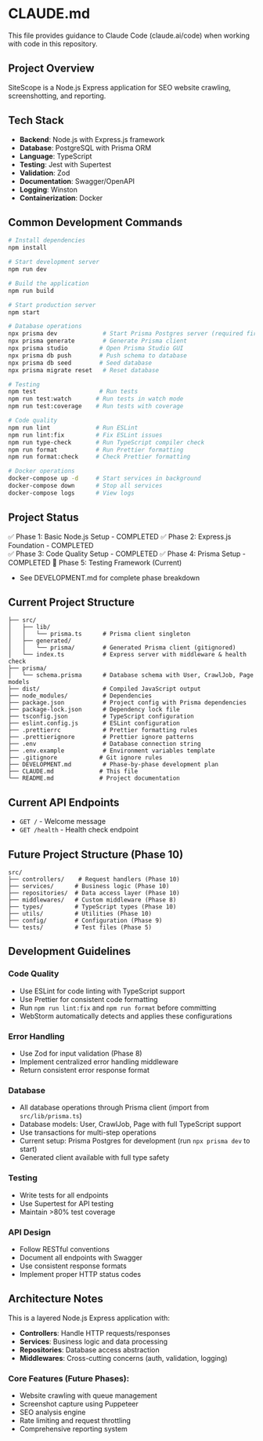 # CLAUDE.md

This file provides guidance to Claude Code (claude.ai/code) when working with code in this repository.

## Project Overview

SiteScope is a Node.js Express application for SEO website crawling, screenshotting, and reporting.

## Tech Stack

- **Backend**: Node.js with Express.js framework
- **Database**: PostgreSQL with Prisma ORM
- **Language**: TypeScript
- **Testing**: Jest with Supertest
- **Validation**: Zod
- **Documentation**: Swagger/OpenAPI
- **Logging**: Winston
- **Containerization**: Docker

## Common Development Commands

```bash
# Install dependencies
npm install

# Start development server
npm run dev

# Build the application
npm run build

# Start production server
npm start

# Database operations
npx prisma dev             # Start Prisma Postgres server (required first)
npx prisma generate        # Generate Prisma client
npx prisma studio         # Open Prisma Studio GUI
npx prisma db push        # Push schema to database
npx prisma db seed        # Seed database
npx prisma migrate reset   # Reset database

# Testing
npm test                  # Run tests
npm run test:watch       # Run tests in watch mode
npm run test:coverage    # Run tests with coverage

# Code quality
npm run lint             # Run ESLint
npm run lint:fix         # Fix ESLint issues
npm run type-check       # Run TypeScript compiler check
npm run format           # Run Prettier formatting
npm run format:check     # Check Prettier formatting

# Docker operations
docker-compose up -d     # Start services in background
docker-compose down      # Stop all services
docker-compose logs      # View logs
```

## Project Status

✅ Phase 1: Basic Node.js Setup - COMPLETED
✅ Phase 2: Express.js Foundation - COMPLETED  
✅ Phase 3: Code Quality Setup - COMPLETED
✅ Phase 4: Prisma Setup - COMPLETED
🔄 Phase 5: Testing Framework (Current)
- See DEVELOPMENT.md for complete phase breakdown

## Current Project Structure

```
├── src/
│   ├── lib/
│   │   └── prisma.ts      # Prisma client singleton
│   ├── generated/
│   │   └── prisma/        # Generated Prisma client (gitignored)
│   └── index.ts           # Express server with middleware & health check
├── prisma/
│   └── schema.prisma      # Database schema with User, CrawlJob, Page models
├── dist/                  # Compiled JavaScript output
├── node_modules/          # Dependencies
├── package.json           # Project config with Prisma dependencies
├── package-lock.json      # Dependency lock file
├── tsconfig.json          # TypeScript configuration
├── eslint.config.js       # ESLint configuration
├── .prettierrc            # Prettier formatting rules
├── .prettierignore        # Prettier ignore patterns
├── .env                   # Database connection string
├── .env.example           # Environment variables template
├── .gitignore            # Git ignore rules
├── DEVELOPMENT.md         # Phase-by-phase development plan
├── CLAUDE.md             # This file
└── README.md             # Project documentation
```

## Current API Endpoints

- `GET /` - Welcome message
- `GET /health` - Health check endpoint

## Future Project Structure (Phase 10)

```
src/
├── controllers/    # Request handlers (Phase 10)
├── services/      # Business logic (Phase 10)
├── repositories/  # Data access layer (Phase 10)
├── middlewares/   # Custom middleware (Phase 8)
├── types/         # TypeScript types (Phase 10)
├── utils/         # Utilities (Phase 10)
├── config/        # Configuration (Phase 9)
└── tests/         # Test files (Phase 5)
```

## Development Guidelines

### Code Quality
- Use ESLint for code linting with TypeScript support
- Use Prettier for consistent code formatting
- Run `npm run lint:fix` and `npm run format` before committing
- WebStorm automatically detects and applies these configurations

### Error Handling
- Use Zod for input validation (Phase 8)
- Implement centralized error handling middleware
- Return consistent error response format

### Database
- All database operations through Prisma client (import from `src/lib/prisma.ts`)
- Database models: User, CrawlJob, Page with full TypeScript support
- Use transactions for multi-step operations
- Current setup: Prisma Postgres for development (run `npx prisma dev` to start)
- Generated client available with full type safety

### Testing
- Write tests for all endpoints
- Use Supertest for API testing
- Maintain >80% test coverage

### API Design
- Follow RESTful conventions
- Document all endpoints with Swagger
- Use consistent response formats
- Implement proper HTTP status codes

## Architecture Notes

This is a layered Node.js Express application with:
- **Controllers**: Handle HTTP requests/responses
- **Services**: Business logic and data processing
- **Repositories**: Database access abstraction
- **Middlewares**: Cross-cutting concerns (auth, validation, logging)

### Core Features (Future Phases):
- Website crawling with queue management
- Screenshot capture using Puppeteer
- SEO analysis engine
- Rate limiting and request throttling
- Comprehensive reporting system